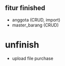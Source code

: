## fitur finished
- anggota (CRUD, import)
- master_barang (CRUD)


# unfinish
- upload file purchase
